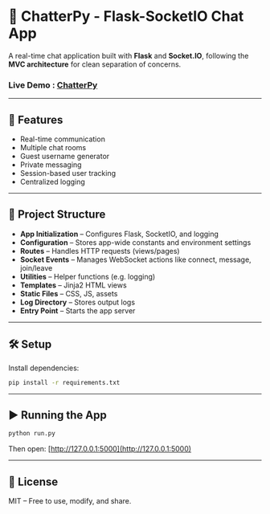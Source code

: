 
# 💬 ChatterPy - Flask-SocketIO Chat App

A real-time chat application built with **Flask** and **Socket.IO**, following the **MVC architecture** for clean separation of concerns.

### Live Demo : [ChatterPy](https://chatterpy-gn28.onrender.com)

---

## 🚀 Features

- Real-time communication
- Multiple chat rooms
- Guest username generator
- Private messaging
- Session-based user tracking
- Centralized logging

---

## 🧱 Project Structure

- **App Initialization** – Configures Flask, SocketIO, and logging
- **Configuration** – Stores app-wide constants and environment settings
- **Routes** – Handles HTTP requests (views/pages)
- **Socket Events** – Manages WebSocket actions like connect, message, join/leave
- **Utilities** – Helper functions (e.g. logging)
- **Templates** – Jinja2 HTML views
- **Static Files** – CSS, JS, assets
- **Log Directory** – Stores output logs
- **Entry Point** – Starts the app server

---

## 🛠️ Setup

Install dependencies:

```bash
pip install -r requirements.txt
````

---

## ▶️ Running the App

```bash
python run.py
```

Then open: [http://127.0.0.1:5000](http://127.0.0.1:5000)

---


## 📄 License

MIT – Free to use, modify, and share.


